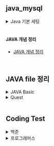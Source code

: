 ## java_mysql

<details>
<summary>Java 기본 세팅</summary>

#### Main package
- java:17

#### CLI with Dockerfile and compose.xml : duration 150.4s
```
# --project-name is docker container name
~$ docker-compose --project-name java_mysql up -d --build
```
#### samples
- [src/Sameple.java](./src/Sample.java)

</details>

<br/>

#### JAVA 개념 정리
- [JAVA 개념 정리](https://github.com/YugyeongJo/study_javas/wiki)

<br/>

## JAVA file 정리
<details>
<summary>JAVA Basic</summary>

|구분|파일명|적용내용|파일내용|비고|
|--|--|--|--|--|
|1|[Main](./main/java/co_templates/Main.java)|기본 template|기본 template <br> print()|파일명과 class명 일치 필수 <br> System.out.println()|
|2|[DataTypes](./main/java/co_templates/DataTypes.java)|datatype(int, bool, string, float)|기본적인 datatype|변수 선언 시 datatype 지정 필수|
|3|[Scanners](./main/java/co_templates/Scanners.java)|scanner|scanner 활용하여 외부 입력값 받기||
|4|[Booleans](./main/java/co_templates/Booleans.java)|datatype(boolean)|논리자료형 datatype <br> && / ! |&& : and <br> ! : not 의미|
|5|[Ifs](./main/java/co_templates/Ifs.java)|if 구문|if 구문||
|6|[LoopsFors](./main/java/co_templates/LoopsFors.java)|for 구문|for 구문 <br> 1) for-loop <br> 2) for-each|for-loop : range 범위를 가지고 for문 적용 <br> for-each : list 자체를 넣어서 for문 적용|
|7|[LoopsWhiles](./main/java/co_templates/LoopsWhiles.java)|while & break 구문|while & break 구문||
|8|[DataTypeStrings](./main/java/co_templates/DataTypeStrings.java)|datatype(string)|문자형 datatype <br> length() / concat() / replaceAll()|length() : 길이 확인 <br> concat() : 결합 <br> 대체|
|9|[DataTypeArrayLists](./main/java/co_templates/DataTypeArrayLists.java)|arraylist <br> add(), get(), size(), remove(), set(), clear()|arraylist 형태(List)로 data 저장, 출력, 삭제, 교체|순서 포함 O|
|10|[DatatypeHashMaps](./main/java/co_templates/DatatypeHashMaps.java)|hashmap <br> put(), get(), size(), remove(), clear(), keyset(), values()|hashmap 형태(Dictionary)로 data 저장, 출력, 삭제, key값만 출력, value값만 출력|순서 포함 X, 랜덤으로 출력|
|11|[TypeCastIntegers](./main/java/co_templates/TypeCastIntegers.java)|Integer.parseInt()|string타입의 숫자를 int타입으로 변환||
|12|[OopCasts](./main/java/co_templates/OopCasts.java)|casting datatype|object를 활용하여 data의 다양한 객체타입 지정|data 활용시 casting 필요|
|14|[MethodsMain](./main/java/co_templates/MethodsMain.java)|function 기본 구조|function 기본 구조||
|15|[MethodsSubs](./main/java/co_templates/MethodsSubs.java)|Main에서 function 호출|Main에서 function 호출||
|16|[TryCatchsMain](./main/java/co_templates/TryCatchsMain.java)|Try Catch 구문|Try Catch 구문|Catch로 빠졌을 경우 (Exception e) 활용|
|17|[TryCatchsSubs](./main/java/co_templates/TryCatchsSubs.java)|Try Catch 구문|Try Catch 구문|Catch로 빠졌을 경우 (Exception e) 활용|
|18|||||

</details>

<details>
<summary>Quest</summary>

|구분|파일명|적용내용|파일내용|비고|
|--|--|--|--|--|
|1|[Additions](./src/quests/Additions.java)|Scanner|Scanner 사용하여 입력받은 값 합산하기||
|2|[ForsIfs](./src/quests/ForsIfs.java)|For 구문 <br> 지수연산|입력값 지수연산하여 4의 배수인지 확인하기||
|3|[WhilesIfsBreak](./src/quests/WhilesIfsBreak.java)|While & break 구문|점수에 따른 학점 계산하기||
|4|[pollsWithoutDB](./src/quests/pollsWithoutDB.java)|ArrayList(add, get) <br> for-loop문 <br> for-each문|영화 선호도 설문조사하기||
|5|[problemsWithoutDB](./src/quests/problemsWithoutDB.java)|ArrayList(add, get) <br> HashMap(put)|문제 출제 후 답항 입력받기||

</details>

<br/>

## Coding Test
<details>

  <summary>백준</summary>

  |구분|소스|문제설명|출처|
  |--|--|--|--|
  |입출력과 사칙연산|[JAVA](./src/codingtests/Beakjoon/B2557.java)|Hello World!를 출력|[백준 2557](https://www.acmicpc.net/problem/2557)|

</details>

<details>
  <summary>프로그래머스</summary>
  
  |NO|구분|소스|문제설명|출처|
  |--|--|--|--|--|
  |1|입문문제|[JAVA](./src/codingtests/programmers/P120810.java)|나머지 구하기|[프로그래머스 120810](https://school.programmers.co.kr/learn/courses/30/lessons/120810)|
  
</details>